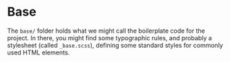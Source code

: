 # Base

The `base/` folder holds what we might call the boilerplate code for the project. In there, you might find some typographic rules, and probably a stylesheet (called `_base.scss`), defining some standard styles for commonly used HTML elements.
